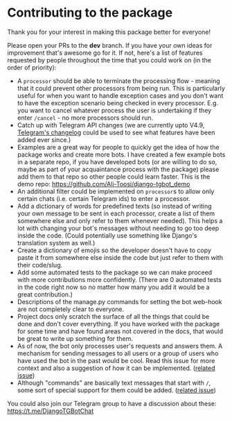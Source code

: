 # Contributing to the package

Thank you for your interest in making this package better for everyone!

Please open your PRs to the **dev** branch. If you have your own ideas for improvement that's awesome go for it. If not,
here's a list of features requested by people throughout the time that you could work on (in the order of priority):
- A `processor` should be able to terminate the processing flow - meaning that it could prevent other processors from being run.
This is particularly useful for when you want to handle exception cases and you don't want to have the exception scenario being checked in every processor.
E.g. you want to cancel whatever process the user is undertaking if they enter `/cancel` - no more processors should run.
- Catch up with Telegram API changes (we are currently upto V4.9, [Telegram's changelog](https://core.telegram.org/bots/api-changelog) could be used to see what features
    have been added ever since.)
- Examples are a great way for people to quickly get the idea of how the package works and create more bots. I have 
    created a few example bots in a separate repo, if you have developed bots (or are willing to do so, maybe as part of
    your acquaintance process with the package) please add them to that repo so other people could learn faster. This is the demo
    repo: https://github.com/Ali-Toosi/django-tgbot_demo
- An additional filter could be implemented on `processor`s to allow only certain chats (i.e. certain Telegram ids) to enter a processor.
- Add a dictionary of words for predefined texts (so instead of writing your own message to be sent in each processor,
    create a list of them somewhere else and only refer to them whenever needed). This helps a lot with changing your bot's messages
    without needing to go too deep inside the code. (Could potentially use something like Django's translation system as well.)
- Create a dictionary of emojis so the developer doesn't have to copy paste it from somewhere else inside the code but just
    refer to them with their code/slug.
- Add some automated tests to the package so we can make proceed with more contributions more confidently. (There are 0 
    automated tests in the code right now so no matter how many you add it would be a great contribution.)
- Descriptions of the manage.py commands for setting the bot web-hook are not completely clear to everyone.
- Project docs only scratch the surface of all the things that could be done and don't cover everything. If you have worked with the package for some time and
    have found areas not covered in the docs, that would be great to write up something for them.
- As of now, the bot only processes user's requests and answers them. A mechanism for sending messages to all users or a group
    of users who have used the bot in the past would be cool. Read this issue for more context and also a suggestion of how it can
    be implemented. ([related issue](https://github.com/Ali-Toosi/django-tgbot_demo/issues/2))
- Although "commands" are basically text messages that start with `/`, some sort of special support for them could be added.
([related issue](https://github.com/Ali-Toosi/django-tgbot/issues/9))
 
 You could also join our Telegram group to have a discussion about these: https://t.me/DjangoTGBotChat

